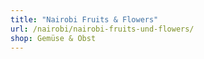 ```yaml
---
title: "Nairobi Fruits & Flowers"
url: /nairobi/nairobi-fruits-und-flowers/
shop: Gemüse & Obst
---
```

